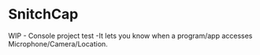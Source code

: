 # SnitchCap
WIP - Console project test -It lets you know when a program/app accesses Microphone/Camera/Location.
